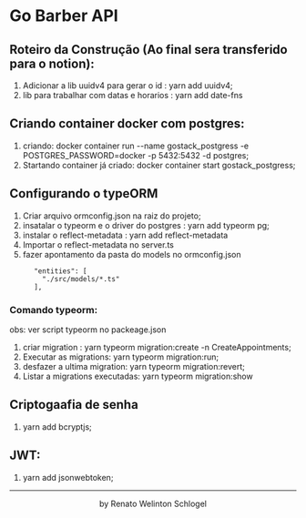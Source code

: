 # Go Barber API


## Roteiro da Construção (Ao final sera transferido para o notion):

  1. Adicionar a lib uuidv4 para gerar o id : yarn add uuidv4;
  2. lib para trabalhar com datas e horarios : yarn add date-fns


## Criando container docker com postgres:

  1. criando: docker container run --name gostack_postgress -e POSTGRES_PASSWORD=docker -p 5432:5432 -d postgres;
  2. Startando container já criado: docker container start gostack_postgress;


## Configurando o typeORM

  1. Criar arquivo ormconfig.json na raiz do projeto;
  2. insatalar o typeorm e o driver do postgres : yarn add typeorm pg;
  3. instalar o reflect-metadata : yarn add reflect-metadata
  4. Importar o reflect-metadata no server.ts
  5. fazer apontamento da pasta do models no ormconfig.json
  ```
        "entities": [
          "./src/models/*.ts"
        ],
  ```

### Comando typeorm:
  obs: ver script typeorm no packeage.json
  1. criar migration       : yarn typeorm migration:create -n CreateAppointments;
  2. Executar as migrations: yarn typeorm migration:run;
  3. desfazer a ultima migration: yarn typeorm migration:revert;
  4. Listar a migrations executadas: yarn typeorm migration:show


## Criptogaafia de senha
  1. yarn add bcryptjs;


## JWT:
  1. yarn add jsonwebtoken;




<hr>
<p align="center"> by Renato Welinton Schlogel </p>
